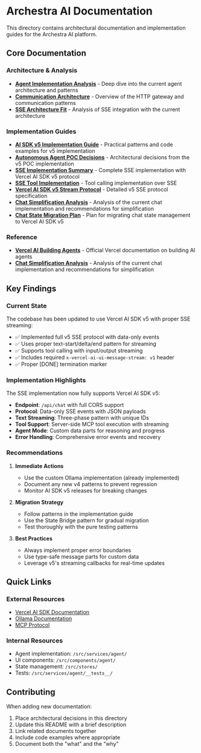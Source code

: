 # Archestra AI Documentation

This directory contains architectural documentation and implementation guides for the Archestra AI platform.

## Core Documentation

### Architecture & Analysis

- **[Agent Implementation Analysis](./agent-implementation-analysis.md)** - Deep dive into the current agent architecture and patterns
- **[Communication Architecture](./communication-architecture.md)** - Overview of the HTTP gateway and communication patterns
- **[SSE Architecture Fit](./sse-architecture-fit.md)** - Analysis of SSE integration with the current architecture

### Implementation Guides

- **[AI SDK v5 Implementation Guide](./ai-sdk-v5-implementation-guide.md)** - Practical patterns and code examples for v5 implementation
- **[Autonomous Agent POC Decisions](./autonomous-agent-poc-decisions.md)** - Architectural decisions from the v5 POC implementation
- **[SSE Implementation Summary](./sse-implementation-summary.md)** - Complete SSE implementation with Vercel AI SDK v5 protocol
- **[SSE Tool Implementation](./sse-tool-implementation.md)** - Tool calling implementation over SSE
- **[Vercel AI SDK v5 Stream Protocol](./vercel-ai-sdk-v5-stream-protocol.md)** - Detailed v5 SSE protocol specification
- **[Chat Simplification Analysis](./chat-simplification-analysis.md)** - Analysis of the current chat implementation and recommendations for simplification
- **[Chat State Migration Plan](./chat-state-migration-plan.md)** - Plan for migrating chat state management to Vercel AI SDK v5

### Reference

- **[Vercel AI Building Agents](./vercel-ai-building-agents.md)** - Official Vercel documentation on building AI agents
- **[Chat Simplification Analysis](./chat-simplification-analysis.md)** - Analysis of the current chat implementation and recommendations for simplification

## Key Findings

### Current State

The codebase has been updated to use Vercel AI SDK v5 with proper SSE streaming:

- ✅ Implemented full v5 SSE protocol with data-only events
- ✅ Uses proper text-start/delta/end pattern for streaming
- ✅ Supports tool calling with input/output streaming
- ✅ Includes required `x-vercel-ai-ui-message-stream: v1` header
- ✅ Proper [DONE] termination marker

### Implementation Highlights

The SSE implementation now fully supports Vercel AI SDK v5:

- **Endpoint**: `/api/chat` with full CORS support
- **Protocol**: Data-only SSE events with JSON payloads
- **Text Streaming**: Three-phase pattern with unique IDs
- **Tool Support**: Server-side MCP tool execution with streaming
- **Agent Mode**: Custom data parts for reasoning and progress
- **Error Handling**: Comprehensive error events and recovery

### Recommendations

1. **Immediate Actions**
   - Use the custom Ollama implementation (already implemented)
   - Document any new v4 patterns to prevent regression
   - Monitor AI SDK v5 releases for breaking changes

2. **Migration Strategy**
   - Follow patterns in the implementation guide
   - Use the State Bridge pattern for gradual migration
   - Test thoroughly with the pure testing patterns

3. **Best Practices**
   - Always implement proper error boundaries
   - Use type-safe message parts for custom data
   - Leverage v5's streaming callbacks for real-time updates

## Quick Links

### External Resources

- [Vercel AI SDK Documentation](https://sdk.vercel.ai)
- [Ollama Documentation](https://ollama.com)
- [MCP Protocol](https://modelcontextprotocol.io)

### Internal Resources

- Agent implementation: `/src/services/agent/`
- UI components: `/src/components/agent/`
- State management: `/src/stores/`
- Tests: `/src/services/agent/__tests__/`

## Contributing

When adding new documentation:

1. Place architectural decisions in this directory
2. Update this README with a brief description
3. Link related documents together
4. Include code examples where appropriate
5. Document both the "what" and the "why"
